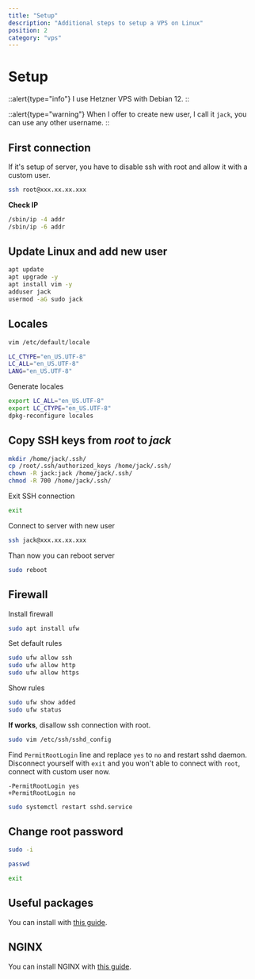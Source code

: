 ```yaml
---
title: "Setup"
description: "Additional steps to setup a VPS on Linux"
position: 2
category: "vps"
---
```


# Setup

::alert{type="info"}
I use Hetzner VPS with Debian 12.
::

::alert{type="warning"}
When I offer to create new user, I call it `jack`, you can use any other username.
::

## First connection

If it's setup of server, you have to disable ssh with root and allow it with a custom user.

```bash
ssh root@xxx.xx.xx.xxx
```

**Check IP**

```bash
/sbin/ip -4 addr
/sbin/ip -6 addr
```

## Update Linux and add new user

```bash
apt update
apt upgrade -y
apt install vim -y
adduser jack
usermod -aG sudo jack
```

## Locales

```bash
vim /etc/default/locale
```

```bash [/etc/default/locale]
LC_CTYPE="en_US.UTF-8"
LC_ALL="en_US.UTF-8"
LANG="en_US.UTF-8"
```

Generate locales

```bash
export LC_ALL="en_US.UTF-8"
export LC_CTYPE="en_US.UTF-8"
dpkg-reconfigure locales
```

## Copy SSH keys from _root_ to _jack_

```bash
mkdir /home/jack/.ssh/
cp /root/.ssh/authorized_keys /home/jack/.ssh/
chown -R jack:jack /home/jack/.ssh/
chmod -R 700 /home/jack/.ssh/
```

Exit SSH connection

```bash
exit
```

Connect to server with new user

```bash
ssh jack@xxx.xx.xx.xxx
```

Than now you can reboot server

```bash
sudo reboot
```

## Firewall

Install firewall

```bash
sudo apt install ufw
```

Set default rules

```bash
sudo ufw allow ssh
sudo ufw allow http
sudo ufw allow https
```

Show rules

```bash
sudo ufw show added
sudo ufw status
```

**If works**, disallow ssh connection with root.

```bash
sudo vim /etc/ssh/sshd_config
```

Find `PermitRootLogin` line and replace `yes` to `no` and restart sshd daemon. Disconnect yourself with `exit` and you won't able to connect with `root`, connect with custom user now.

```diff[/etc/ssh/sshd_config]
-PermitRootLogin yes
+PermitRootLogin no
```

```bash
sudo systemctl restart sshd.service
```

## Change root password

```bash
sudo -i
```

```bash
passwd
```

```bash
exit
```

## Useful packages

You can install with [this guide](/os-server/linux/setup/basics).

## NGINX

You can install NGINX with [this guide](/os-server/server/nginx).
